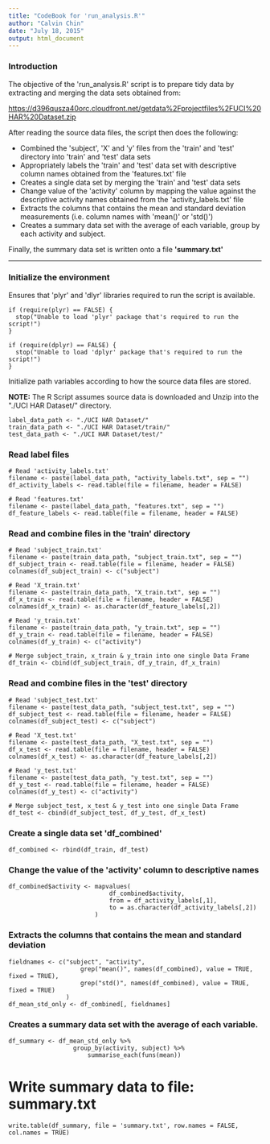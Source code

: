 ```yaml
---
title: "CodeBook for 'run_analysis.R'"
author: "Calvin Chin"
date: "July 18, 2015"
output: html_document
---
```


### Introduction

The objective of the 'run_analysis.R' script is to prepare tidy data by extracting and merging the data sets obtained from:

https://d396qusza40orc.cloudfront.net/getdata%2Fprojectfiles%2FUCI%20HAR%20Dataset.zip


After reading the source data files, the script then does the following:

* Combined the 'subject', 'X' and 'y' files from the 'train' and 'test' directory into 'train' and 'test' data sets
* Appropriately labels the 'train' and 'test' data set with descriptive column names obtained from the 'features.txt' file
* Creates a single data set by merging the 'train' and 'test' data sets 
* Change value of the 'activity' column by mapping the value against the descriptive activity names obtained from the 'activity_labels.txt' file
* Extracts the columns that contains the mean and standard deviation measurements (i.e. column names with 'mean()' or 'std()')
* Creates a summary data set with the average of each variable, group by each activity and subject.

Finally, the summary data set is written onto a file **'summary.txt'**


******
### Initialize the environment

Ensures that 'plyr' and 'dlyr' libraries required to run the script is available.

```{r}
if (require(plyr) == FALSE) {
  stop("Unable to load 'plyr' package that's required to run the script!")
}

if (require(dplyr) == FALSE) {
  stop("Unable to load 'dplyr' package that's required to run the script!")
}
```

Initialize path variables according to how the source data files are stored.

**NOTE:** The R Script assumes source data is downloaded and Unzip into the "./UCI HAR Dataset/" directory.

```{r}
label_data_path <- "./UCI HAR Dataset/"
train_data_path <- "./UCI HAR Dataset/train/"
test_data_path <- "./UCI HAR Dataset/test/"
```

### Read label files

```{r}
# Read 'activity_labels.txt'
filename <- paste(label_data_path, "activity_labels.txt", sep = "")
df_activity_labels <- read.table(file = filename, header = FALSE)

# Read 'features.txt'
filename <- paste(label_data_path, "features.txt", sep = "")
df_feature_labels <- read.table(file = filename, header = FALSE)
```

### Read and combine files in the 'train' directory

```{r}
# Read 'subject_train.txt'
filename <- paste(train_data_path, "subject_train.txt", sep = "")
df_subject_train <- read.table(file = filename, header = FALSE)
colnames(df_subject_train) <- c("subject") 

# Read 'X_train.txt'
filename <- paste(train_data_path, "X_train.txt", sep = "")
df_x_train <- read.table(file = filename, header = FALSE)
colnames(df_x_train) <- as.character(df_feature_labels[,2])

# Read 'y_train.txt'
filename <- paste(train_data_path, "y_train.txt", sep = "")
df_y_train <- read.table(file = filename, header = FALSE)
colnames(df_y_train) <- c("activity")

# Merge subject_train, x_train & y_train into one single Data Frame
df_train <- cbind(df_subject_train, df_y_train, df_x_train)
```

### Read and combine files in the 'test' directory

```{r}
# Read 'subject_test.txt'
filename <- paste(test_data_path, "subject_test.txt", sep = "")
df_subject_test <- read.table(file = filename, header = FALSE)
colnames(df_subject_test) <- c("subject")

# Read 'X_test.txt'
filename <- paste(test_data_path, "X_test.txt", sep = "")
df_x_test <- read.table(file = filename, header = FALSE)
colnames(df_x_test) <- as.character(df_feature_labels[,2])

# Read 'y_test.txt'
filename <- paste(test_data_path, "y_test.txt", sep = "")
df_y_test <- read.table(file = filename, header = FALSE)
colnames(df_y_test) <- c("activity")

# Merge subject_test, x_test & y_test into one single Data Frame
df_test <- cbind(df_subject_test, df_y_test, df_x_test)
```

### Create a single data set 'df_combined'

```{r}
df_combined <- rbind(df_train, df_test)
```

### Change the value of the 'activity' column to descriptive names

```{r}
df_combined$activity <- mapvalues(
                            df_combined$activity, 
                            from = df_activity_labels[,1], 
                            to = as.character(df_activity_labels[,2])
                        )
```

### Extracts the columns that contains the mean and standard deviation

```{r}
fieldnames <- c("subject", "activity", 
                    grep("mean()", names(df_combined), value = TRUE, fixed = TRUE), 
                    grep("std()", names(df_combined), value = TRUE, fixed = TRUE)
                )
df_mean_std_only <- df_combined[, fieldnames]
```

### Creates a summary data set with the average of each variable.

```{r}
df_summary <- df_mean_std_only %>%
                  group_by(activity, subject) %>%
                      summarise_each(funs(mean))

```

# Write summary data to file: summary.txt

```{r}
write.table(df_summary, file = 'summary.txt', row.names = FALSE, col.names = TRUE)
```






